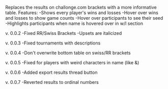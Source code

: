 Replaces the results on challonge.com brackets with a more informative table.
Features:
-Shows every player's wins and losses
-Hover over wins and losses to show game counts
-Hover over participants to see their seed
-Highlights participants when name is hovered over in w/l section

v. 0.0.2
-Fixed RR/Swiss Brackets
-Upsets are italicized

v. 0.0.3
-Fixed tournaments with descriptions

v. 0.0.4
-Don't overwrite bottom table on swiss/RR brackets

v. 0.0.5
-Fixed for players with weird characters in name (like &)

v. 0.0.6
-Added export results thread button

v. 0.0.7
-Reverted results to ordinal numbers
